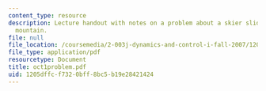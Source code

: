 ```yaml
---
content_type: resource
description: Lecture handout with notes on a problem about a skier sliding on semicircular
  mountain.
file: null
file_location: /coursemedia/2-003j-dynamics-and-control-i-fall-2007/1205dffcf7320bff8bc5b19e28421424_oct1problem.pdf
file_type: application/pdf
resourcetype: Document
title: oct1problem.pdf
uid: 1205dffc-f732-0bff-8bc5-b19e28421424
---
```

